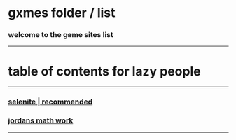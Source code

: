 # gxmes folder / list

### welcome to the g~~a~~me sites list

---
# table of contents for lazy people
---

### **[selenite | recommended]()**

### **[jordans math work]()**
---
